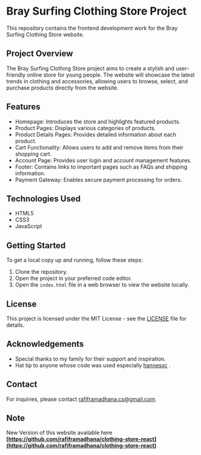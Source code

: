 # Bray Surfing Clothing Store Project

This repository contains the frontend development work for the Bray Surfing Clothing Store website.

## Project Overview

The Bray Surfing Clothing Store project aims to create a stylish and user-friendly online store for young people. The website will showcase the latest trends in clothing and accessories, allowing users to browse, select, and purchase products directly from the website.

## Features

- Homepage: Introduces the store and highlights featured products.
- Product Pages: Displays various categories of products.
- Product Details Pages: Provides detailed information about each product.
- Cart Functionality: Allows users to add and remove items from their shopping cart.
- Account Page: Provides user login and account management features.
- Footer: Contains links to important pages such as FAQs and shipping information.
- Payment Gateway: Enables secure payment processing for orders.

## Technologies Used

- HTML5
- CSS3
- JavaScript

## Getting Started

To get a local copy up and running, follow these steps:

1. Clone the repository.
2. Open the project in your preferred code editor.
3. Open the `index.html` file in a web browser to view the website locally.

## License

This project is licensed under the MIT License - see the [LICENSE](LICENSE) file for details.

## Acknowledgements

- Special thanks to my family for their support and inspiration.
- Hat tip to anyone whose code was used especially [hannesxc](https://github.com/hannesxc) .

## Contact

For inquiries, please contact [rafiframadhana.cs@gmail.com](mailto:rafiframadhana.cs@gmail.com).

## Note
New Version of this website available here **[https://github.com/rafiframadhana/clothing-store-react](https://github.com/rafiframadhana/clothing-store-react)**
